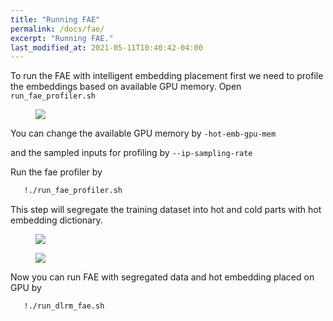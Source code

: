 ```yaml
---
title: "Running FAE"
permalink: /docs/fae/
excerpt: "Running FAE."
last_modified_at: 2021-05-11T10:40:42-04:00
---
```


To run the FAE with intelligent embedding placement first we need to profile the embeddings based on available GPU memory.
Open `run_fae_profiler.sh`

<figure>
  <img src="{{ '/assets/tutorial/fae_profiling.png' }}">
</figure>

You can change the available GPU memory by `-hot-emb-gpu-mem`

and the sampled inputs for profiling by `--ip-sampling-rate`

Run the fae profiler by 

```bash
   !./run_fae_profiler.sh
```

This step will segregate the training dataset into hot and cold parts with hot embedding dictionary.

<figure>
  <img src="{{ '/assets/tutorial/profiling_stats.png' }}">
</figure>

<figure>
  <img src="{{ '/assets/tutorial/new_dataset.png' }}">
</figure>

Now you can run FAE with segregated data and hot embedding placed on GPU by

```bash
   !./run_dlrm_fae.sh
```



